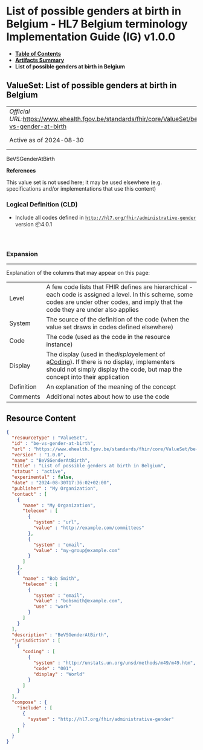 # List of possible genders at birth in Belgium - HL7 Belgium terminology Implementation Guide (IG) v1.0.0

* [**Table of Contents**](toc.md)
* [**Artifacts Summary**](artifacts.md)
* **List of possible genders at birth in Belgium**

## ValueSet: List of possible genders at birth in Belgium 

| | |
| :--- | :--- |
| *Official URL*:https://www.ehealth.fgov.be/standards/fhir/core/ValueSet/be-vs-gender-at-birth | *Version*:1.0.0 |
| Active as of 2024-08-30 | *Computable Name*:BeVSGenderAtBirth |

 
BeVSGenderAtBirth 

 **References** 

This value set is not used here; it may be used elsewhere (e.g. specifications and/or implementations that use this content)

### Logical Definition (CLD)

* Include all codes defined in [`http://hl7.org/fhir/administrative-gender`](http://hl7.org/fhir/R4/codesystem-administrative-gender.html) version 📦4.0.1

 

### Expansion

-------

 Explanation of the columns that may appear on this page: 

| | |
| :--- | :--- |
| Level | A few code lists that FHIR defines are hierarchical - each code is assigned a level. In this scheme, some codes are under other codes, and imply that the code they are under also applies |
| System | The source of the definition of the code (when the value set draws in codes defined elsewhere) |
| Code | The code (used as the code in the resource instance) |
| Display | The display (used in the*display*element of a[Coding](http://hl7.org/fhir/R4/datatypes.html#Coding)). If there is no display, implementers should not simply display the code, but map the concept into their application |
| Definition | An explanation of the meaning of the concept |
| Comments | Additional notes about how to use the code |



## Resource Content

```json
{
  "resourceType" : "ValueSet",
  "id" : "be-vs-gender-at-birth",
  "url" : "https://www.ehealth.fgov.be/standards/fhir/core/ValueSet/be-vs-gender-at-birth",
  "version" : "1.0.0",
  "name" : "BeVSGenderAtBirth",
  "title" : "List of possible genders at birth in Belgium",
  "status" : "active",
  "experimental" : false,
  "date" : "2024-08-30T17:36:02+02:00",
  "publisher" : "My Organization",
  "contact" : [
    {
      "name" : "My Organization",
      "telecom" : [
        {
          "system" : "url",
          "value" : "http://example.com/committees"
        },
        {
          "system" : "email",
          "value" : "my-group@example.com"
        }
      ]
    },
    {
      "name" : "Bob Smith",
      "telecom" : [
        {
          "system" : "email",
          "value" : "bobsmith@example.com",
          "use" : "work"
        }
      ]
    }
  ],
  "description" : "BeVSGenderAtBirth",
  "jurisdiction" : [
    {
      "coding" : [
        {
          "system" : "http://unstats.un.org/unsd/methods/m49/m49.htm",
          "code" : "001",
          "display" : "World"
        }
      ]
    }
  ],
  "compose" : {
    "include" : [
      {
        "system" : "http://hl7.org/fhir/administrative-gender"
      }
    ]
  }
}

```
